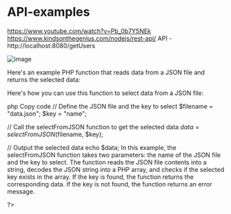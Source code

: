 # API-examples
https://www.youtube.com/watch?v=Pb_0b7Y5NEk
https://www.kindsonthegenius.com/nodejs/rest-api/
API - http://localhost:8080/getUsers


![image](https://user-images.githubusercontent.com/92713632/234040868-14923741-fedf-455f-a618-d72292c43c30.png)



Here's an example PHP function that reads data from a JSON file and returns the selected data:

<?php
function selectFromJSON($filename, $key) {
  // Read JSON file contents into a string
  $jsonString = file_get_contents($filename);

  // Convert JSON string to a PHP array
  $data = json_decode($jsonString, true);

  // Check if key exists in the data array
  if (isset($data[$key])) {
    // Return the selected data
    return $data[$key];
  } else {
    // Return an error message if the key is not found
    return "Key not found in JSON data";
  }
}
?>

Here's how you can use this function to select data from a JSON file:

php
Copy code
// Define the JSON file and the key to select
$filename = "data.json";
$key = "name";

// Call the selectFromJSON function to get the selected data
$data = selectFromJSON($filename, $key);

// Output the selected data
echo $data;
In this example, the selectFromJSON function takes two parameters: the name of the JSON file and the key to select. The function reads the JSON file contents into a string, decodes the JSON string into a PHP array, and checks if the selected key exists in the array. If the key is found, the function returns the corresponding data. If the key is not found, the function returns an error message.

?>
